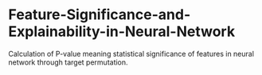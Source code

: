# Feature-Significance-and-Explainability-in-Neural-Network
Calculation of P-value meaning statistical significance of features in neural network through target permutation.
